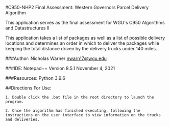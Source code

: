 #C950-NHP2 Final Assessment: Western Governors Parcel Delivery Algorithm

This application serves as the final assessment for WGU's C950 Algorithms and Datastructures II

This application takes a list of packages as well as a list of possible delivery locations and determines an order in which to deliver the packages while keeping the total distance driven by the delivery trucks under 140 miles.

###Author: Nicholas Warner
nwarn17@wgu.edu

###IDE: Notepad++
Version 8.5.1
November 4, 2021

###Resources: Python 3.9.6

##Directions For Use:

    1. Double click the .bat file in the root directory to launch the program.
	
	2. Once the algorithm has finished executing, following the instructions on the user interface to view information on the trucks and deliveries.

